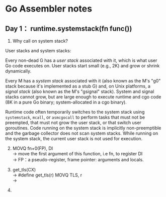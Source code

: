 # Go Assembler notes

## Day 1： runtime.systemstack(fn func())

1. Why call on system stack?<br/>

User stacks and system stacks:

Every non-dead G has a *user stack* associated with it, which is what
user Go code executes on. User stacks start small (e.g., 2K) and grow
or shrink dynamically.

Every M has a *system stack* associated with it (also known as the M's
"g0" stack because it's implemented as a stub G) and, on Unix
platforms, a *signal stack* (also known as the M's "gsignal" stack).
System and signal stacks cannot grow, but are large enough to execute
runtime and cgo code (8K in a pure Go binary; system-allocated in a
cgo binary).

Runtime code often temporarily switches to the system stack using
`systemstack`, `mcall`, or `asmcgocall` to perform tasks that must not
be preempted, that must not grow the user stack, or that switch user
goroutines. Code running on the system stack is implicitly
non-preemptible and the garbage collector does not scan system stacks.
While running on the system stack, the current user stack is not used
for execution.

2. MOVQ fn+0(FP), DI<br/>
-> move the first argument of this function, i.e fn,  to register DI<br/>
-> FP：a pseudo-register, frame pointer: arguments and locals.
    
3. get_tls(CX)<br/>
-> #define	get_tls(r)	MOVQ TLS, r<br/>
-> 

4. 